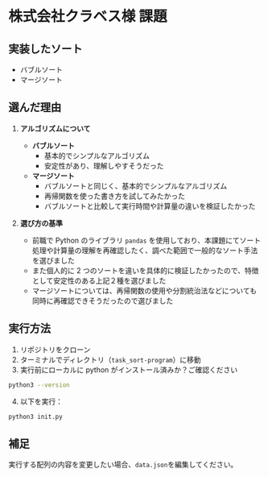 # 株式会社クラベス様 課題

## 実装したソート

- バブルソート
- マージソート

## 選んだ理由

1. **アルゴリズムについて**

   - **バブルソート**
     - 基本的でシンプルなアルゴリズム
     - 安定性があり、理解しやすそうだった
   - **マージソート**
     - バブルソートと同じく、基本的でシンプルなアルゴリズム
     - 再帰関数を使った書き方を試してみたかった
     - バブルソートと比較して実行時間や計算量の違いを検証したかった

2. **選び方の基準**
   - 前職で Python のライブラリ `pandas` を使用しており、本課題にてソート処理や計算量の理解を再確認したく、調べた範囲で一般的なソート手法を選びました
   - また個人的に 2 つのソートを違いを具体的に検証したかったので、特徴として安定性のある上記２種を選びました
   - マージソートについては、再帰関数の使用や分割統治法などについても同時に再確認できそうだったので選びました

## 実行方法

1. リポジトリをクローン
2. ターミナルでディレクトリ（`task_sort-program`）に移動
3. 実行前にローカルに python がインストール済みか？ご確認ください

```bash
python3 --version
```

4. 以下を実行：

```bash
python3 init.py
```

## 補足

実行する配列の内容を変更したい場合、`data.json`を編集してください。
